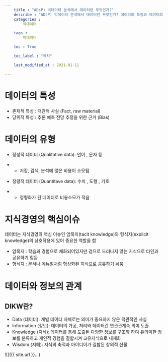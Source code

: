 ```yaml
---
    title : "ADsP) 빅데이터 분석에서 데이터란 무엇인가?"
    describe : "ADsP) 빅데이터 분석에서 데이터란 무엇인가? 데이터의 특징과 데이터의 유형 DIKW 피라미드 등에 대한 설명"
    categories : 
        빅데이터   

    tags :
        빅데이터

    toc : True

    toc_label : "목차"        

    last_modified_at : 2021-01-11

---
```


# 데이터의 특성

* 존재적 특성 : 객관적 사실 (Fact, raw material)
* 당위적 특성 : 추론 예측 전망 추정을 위한 근거 (Bias)

# 데이터의 유형

* 정성적 데이터 (Qualitative data): 언어 , 문자 등
* * 저장, 검색, 분석에 많은 비용이 소모됨

* 정량적 데이터 (Quantitave data): 수치 , 도형 , 기호
* * 정형화가 된 데이터로 비용소모가 적음

# 지식경영의 핵심이슈
데이터는 지식경영의 핵심 이슈인 암묵지(tacit knowledge)와 형식지(explicit knowledge)의 상호작용에 있어 중요한 역할을 함

* 암묵지 : 학습과 경험으로 체화되어있지만 겉으로 드러나지 않는 지식으로 타인과 공유하기 힘듬
* 형식지 : 문서나 메뉴얼처럼 형상화된 지식으로 공유하기 쉬움

# 데이터와 정보의 관계

## DIKW란?

* Data (데이터): 개별 데이터 자체로는 의미가 중요하지 않은 객관적인 사실
* Information (정보): 데이터의 가공, 처리와 데이터간 연관관계속 의미 도출
* Knowledge (지식): 데이터를 통해 도출된 다양한 정보를 구조화 하여 유의미한 정보를 분류하고 개인적 경험을 결합시켜 고유지식으로 내재화
* Wisdom (지혜): 지식의 축적과 아이디어가 결합된 창의적 산물

![]({{ site.url }}...)


